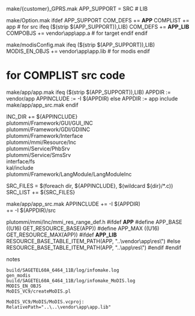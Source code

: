 make/{customer}_GPRS.mak
APP_SUPPORT = SRC # LIB

make/Option.mak
ifdef APP_SUPPORT
	COM_DEFS += __APP__
	COMPLIST += app # for src
	ifeq ($(strip $(APP_SUPPORT)),LIB)
		COM_DEFS += __APP_LIB__
		COMPOBJS += vendor\app\app.a # for target
  	endif
endif

make/modisConfig.mak
ifeq ($(strip $(APP_SUPPORT)),LIB)
	MODIS_EN_OBJS += vendor\app\app.lib # for modis
endif

# for COMPLIST src code
make/app/app.mak
ifeq ($(strip $(APP_SUPPORT)),LIB)
APPDIR := vendor/app
APPINCLUDE := -I $(APPDIR)
else
APPDIR := app
include make/app/app_src.mak
endif

INC_DIR += ${APPINCLUDE} \
           plutommi/Framework/GUI/GUI_INC \
           plutommi/Framework/GDI/GDIINC \
           plutommi/Framework/Interface \
           plutommi/mmi/Resource/Inc \
           plutommi/Service/PhbSrv \
           plutommi/Service/SmsSrv \
           interface/fs \
           kal/include \
           plutommi/Framework/LangModule/LangModuleInc

SRC_FILES = $(foreach dir, ${APPINCLUDE}, $(wildcard ${dir}/*.c))
SRC_LIST += ${SRC_FILES}

make/app/app_src.mak
APPINCLUDE += -I $(APPDIR) \
		   += -I $(APPDIR)/src

plutommi/mmi/Inc/mmi_res_range_def.h
#ifdef __APP__
#define APP_BASE ((U16) GET_RESOURCE_BASE(APP))
#define APP_MAX  ((U16) GET_RESOURCE_MAX(APP))
#ifdef __APP_LIB__
RESOURCE_BASE_TABLE_ITEM_PATH(APP, "..\\vendor\\app\\res\\")
#else
RESOURCE_BASE_TABLE_ITEM_PATH(APP, "..\\app\\res\\")
#endif
#endif

notes
```
build/SAGETEL60A_6464_11B/log/infomake.log
gen_modis
build/SAGETEL60A_6464_11B/log/infomake_MoDIS.log
MODIS_EN_OBJS
MoDIS_VC9/createMoDIS.pl

MoDIS_VC9/MoDIS/MoDIS.vcproj:                           RelativePath="..\..\vendor\app\app.lib"
```
